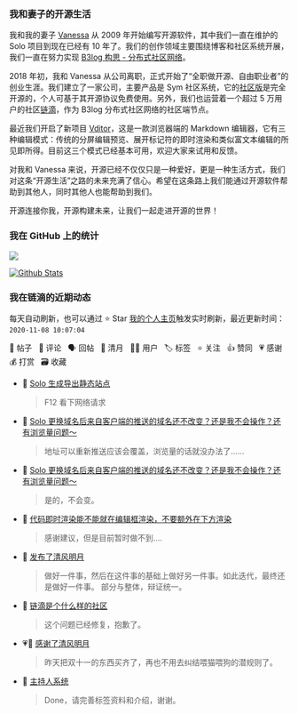 ### 我和妻子的开源生活

我和我的妻子 [Vanessa](https://github.com/Vanessa219) 从 2009 年开始编写开源软件，其中我们一直在维护的 Solo 项目到现在已经有 10 年了。我们的创作领域主要围绕博客和社区系统开展，我们一直在努力实现 [B3log 构思 - 分布式社区网络](https://ld246.com/article/1546941897596)。

2018 年初，我和 Vanessa 从公司离职，正式开始了“全职做开源、自由职业者”的创业生涯。我们建立了一家公司，主要产品是 Sym 社区系统，它的[社区版](https://github.com/88250/symphony)是完全开源的，个人可基于其开源协议免费使用。另外，我们也运营着一个超过 5 万用户的社区[链滴](https://ld246.com)，作为 B3log 分布式社区网络的社区端节点。

最近我们开启了新项目 [Vditor](https://github.com/Vanessa219/vditor)，这是一款浏览器端的 Markdown 编辑器，它有三种编辑模式：传统的分屏编辑预览、展开标记符的即时渲染和类似富文本编辑的所见即所得。目前这三个模式已经基本可用，欢迎大家来试用和反馈。

对我和 Vanessa 来说，开源已经不仅仅只是一种爱好，更是一种生活方式，我们对这条“开源生活”之路的未来充满了信心。希望在这条路上我们能通过开源软件帮助到其他人，同时其他人也能帮助到我们。

开源连接你我，开源构建未来，让我们一起走进开源的世界！

### 我在 GitHub 上的统计

<a title="Hits" target="_blank" href="https://github.com/88250/88250"><img src="https://hits.b3log.org/88250/88250.svg"></a>

[![Github Stats](https://github-readme-stats.vercel.app/api?username=88250&show_icons=true)](https://github.com/88250)

<!--events start -->

### 我在链滴的近期动态

每天自动刷新，也可以通过 ⭐️ Star [我的个人主页](https://github.com/88250/88250)触发实时刷新，最近更新时间：`2020-11-08 10:07:04`

📝 帖子 &nbsp; 💬 评论 &nbsp; 🗣 回帖 &nbsp; 🌙 清月 &nbsp; 👨‍💻 用户 &nbsp; 🏷️ 标签 &nbsp; ⭐️ 关注 &nbsp; 👍 赞同 &nbsp; 💗 感谢 &nbsp; 💰 打赏 &nbsp; 🗃 收藏

* 💬 [Solo 生成导出静态站点](https://ld246.com/article/1579053576274/comment/1604736881848#comments)

  > F12 看下网络请求
* 💬 [Solo 更换域名后来自客户端的推送的域名还不改变？还是我不会操作？还有浏览量问题～](https://ld246.com/article/1604718387149/comment/1604734743723#comments)

  > 地址可以重新推送应该会覆盖，浏览量的话就没办法了……
* 💬 [Solo 更换域名后来自客户端的推送的域名还不改变？还是我不会操作？还有浏览量问题～](https://ld246.com/article/1604718387149/comment/1604723602126#comments)

  > 是的，不会变。
* 💬 [代码即时渲染能不能就在编辑框渲染，不要额外在下方渲染](https://ld246.com/article/1604549315471/comment/1604553961584#comments)

  > 感谢建议，但是目前暂时做不到....
* 🌙 [发布了清风明月](https://ld246.com/member/88250/breezemoons/1604507646516)

  > 做好一件事，然后在这件事的基础上做好另一件事。如此迭代，最终还是做好一件事。 部分与整体，辩证统一。
* 💬 [链滴是个什么样的社区](https://ld246.com/article/1440573175609/comment/1604487107138#comments)

  > 这个问题已经修复，抱歉了。
* 💗🌙 [感谢了清风明月](https://ld246.com/member/Vanessa/breezemoons/1604383764950)

  > 昨天把双十一的东西买齐了，再也不用去纠结喂猫喂狗的潜规则了。
* 💬 [主持人系统](https://ld246.com/article/1591172128000/comment/1604453215743#comments)

  > Done，请完善标签资料和介绍，谢谢。


<!--events end -->

